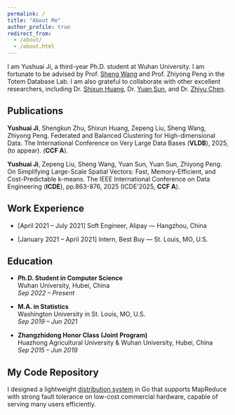 ```yaml
---
permalink: /
title: "About Me"
author_profile: true
redirect_from: 
  - /about/
  - /about.html
---
```


I am Yushuai Ji, a third-year Ph.D. student at Wuhan University. I am fortunate to be advised by Prof. [Sheng Wang](http://sheng.whu.edu.cn/) and Prof. Zhiyong Peng in the Totem Database Lab. I am also grateful to collaborate with other excellent researchers, including Dr. [Shixun Huang](https://shixunh.io/), Dr. [Yuan Sun](https://scholars.latrobe.edu.au/y6sun), and Dr. [Zhiyu Chen](https://zhiyuchen.com/).

**Publications**
------
**Yushuai Ji**, Shengkun Zhu, Shixun  Huang, Zepeng Liu, Sheng Wang, Zhiyong Peng.
Federated and Balanced Clustering for High-dimensional Data.
The International Conference on Very Large Data Bases (**VLDB**), 2025, (to appear). (**CCF A**).

**Yushuai Ji**, Zepeng Liu, Sheng Wang, Yuan Sun, Yuan Sun, Zhiyong Peng.
On Simplifying Large-Scale Spatial Vectors: Fast, Memory-Efficient, and Cost-Predictable k-means.
The IEEE International Conference on Data Engineering (**ICDE**), pp.863-876, 2025 (ICDE'2025, **CCF A**).

**Work Experience**
------

* [April 2021 – July 2021] Soft Engineer, Alipay — Hangzhou, China

* [January 2021 – April 2021] Intern, Best Buy — St. Louis, MO, U.S.


**Education**
------
- **Ph.D. Student in Computer Science**  
  Wuhan University, Hubei, China  
  *Sep 2022 – Present*

- **M.A. in Statistics**  
  Washington University in St. Louis, MO, U.S.  
  *Sep 2019 – Jun 2021*

- **Zhangzhidong Honor Class (Joint Program)**  
  Huazhong Agricultural University & Wuhan University, Hubei, China  
  *Sep 2015 – Jun 2019*
  
**My Code Repository**
------
I designed a lightweight [distribution system](https://github.com/YushuaiJi/Distribution-System) in Go that supports MapReduce with strong fault tolerance on low-cost commercial hardware, capable of serving many users efficiently.
